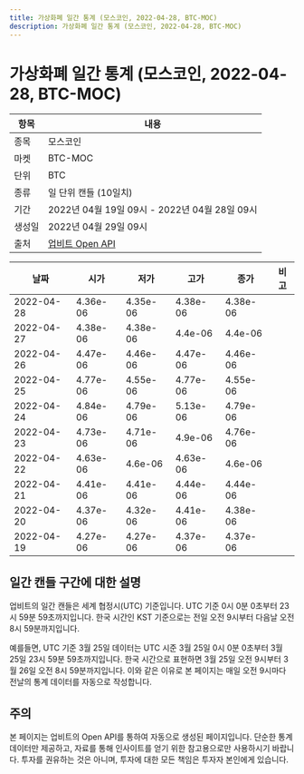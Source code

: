 ```yaml
---
title: 가상화폐 일간 통계 (모스코인, 2022-04-28, BTC-MOC)
description: 가상화폐 일간 통계 (모스코인, 2022-04-28, BTC-MOC)
---
```



가상화폐 일간 통계 (모스코인, 2022-04-28, BTC-MOC)
===

|항목|내용|
|--|--|
|종목|모스코인|
|마켓|BTC-MOC|
|단위|BTC|
|종류|일 단위 캔들 (10일치)|
|기간|2022년 04월 19일 09시 - 2022년 04월 28일 09시|
|생성일|2022년 04월 29일 09시|
|출처|[업비트 Open API](https://docs.upbit.com)|


|날짜|시가|저가|고가|종가|비고|
|--|--|--|--|--|--|
|2022-04-28|4.36e-06|4.35e-06|4.38e-06|4.38e-06|    |
|2022-04-27|4.38e-06|4.38e-06|4.4e-06|4.4e-06|    |
|2022-04-26|4.47e-06|4.46e-06|4.47e-06|4.46e-06|    |
|2022-04-25|4.77e-06|4.55e-06|4.77e-06|4.55e-06|    |
|2022-04-24|4.84e-06|4.79e-06|5.13e-06|4.79e-06|    |
|2022-04-23|4.73e-06|4.71e-06|4.9e-06|4.76e-06|    |
|2022-04-22|4.63e-06|4.6e-06|4.63e-06|4.6e-06|    |
|2022-04-21|4.41e-06|4.41e-06|4.44e-06|4.44e-06|    |
|2022-04-20|4.37e-06|4.32e-06|4.41e-06|4.38e-06|    |
|2022-04-19|4.27e-06|4.27e-06|4.37e-06|4.37e-06|    |


일간 캔들 구간에 대한 설명
---


업비트의 일간 캔들은 세계 협정시(UTC) 기준입니다. 
UTC 기준 0시 0분 0초부터 23시 59분 59초까지입니다. 
한국 시간인 KST 기준으로는 전일 오전 9시부터 다음날 오전 8시 59분까지입니다. 


예를들면, UTC 기준 3월 25일 데이터는 UTC 시준 3월 25일 0시 0분 0초부터 3월 25일 23시 59분 59초까지입니다. 
한국 시간으로 표현하면 3월 25일 오전 9시부터 3월 26일 오전 8시 59분까지입니다. 
이와 같은 이유로 본 페이지는 매일 오전 9시마다 전날의 통계 데이터를 자동으로 작성합니다. 


주의
---


본 페이지는 업비트의 Open API를 통하여 자동으로 생성된 페이지입니다. 
단순한 통계 데이터만 제공하고, 자료를 통해 인사이트를 얻기 위한 참고용으로만 사용하시기 바랍니다. 
투자를 권유하는 것은 아니며, 투자에 대한 모든 책임은 투자자 본인에게 있습니다. 
